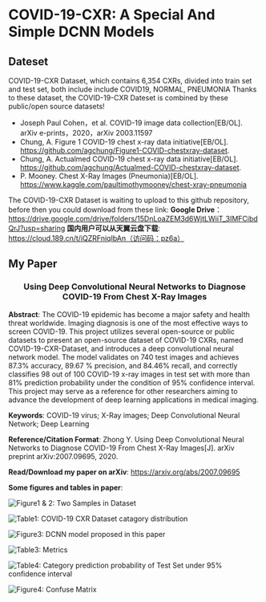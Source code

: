 # COVID-19-CXR: A Special And Simple DCNN Models
## Dateset 
COVID-19-CXR Dataset, which contains 6,354 CXRs, divided into train set and test set, both include include COVID19, NORMAL, PNEUMONIA
Thanks to these dataset, the COVID-19-CXR Dateset is combined by these public/open source datasets!  
* Joseph Paul Cohen，et al. COVID-19 image data collection[EB/OL]. arXiv e-prints，2020，arXiv 2003.11597  
* Chung, A. Figure 1 COVID-19 chest x-ray data initiative[EB/OL]. https://github.com/agchung/Figure1-COVID-chestxray-dataset.  
* Chung, A. Actualmed COVID-19 chest x-ray data initiative[EB/OL]. https://github.com/agchung/Actualmed-COVID-chestxray-dataset.  
* P. Mooney. Chest X-Ray Images (Pneumonia)[EB/OL]. https://www.kaggle.com/paultimothymooney/chest-xray-pneumonia  

The COVID-19-CXR Dataset is waiting to upload to this github repository, before then you could download from these link:
**Google Drive**： https://drive.google.com/drive/folders/15DnLoaZEM3d6WjtLWiiT_3IMFCibdQrJ?usp=sharing
**国内用户可以从天翼云盘下载**: https://cloud.189.cn/t/iQZRFniqIbAn（访问码：pz6a）

## My Paper
### <center> Using Deep Convolutional Neural Networks to Diagnose COVID-19 From Chest X-Ray Images </center>

**Abstract**: The COVID-19 epidemic has become a major safety and health threat worldwide. Imaging diagnosis is one of the most effective ways to screen COVID-19. This project utilizes several open-source or public datasets to present an open-source dataset of COVID-19 CXRs, named COVID-19-CXR-Dataset, and introduces a deep convolutional neural network model. The model validates on 740 test images and achieves 87.3% accuracy, 89.67 % precision, and 84.46% recall, and correctly classifies 98 out of 100 COVID-19 x-ray images in test set with more than 81%  prediction probability under the condition of 95% confidence interval. This project may serve as a reference for other researchers aiming to advance the development of deep learning applications in medical imaging.

**Keywords**: COVID-19 virus; X-Ray images; Deep Convolutional Neural Network; Deep Learning

**Reference/Citation Format**: Zhong Y. Using Deep Convolutional Neural Networks to Diagnose COVID-19 From Chest X-Ray Images[J]. arXiv preprint arXiv:2007.09695, 2020.

**Read/Download my paper on arXiv**: https://arxiv.org/abs/2007.09695

**Some figures and tables in paper**: 

![Figure1 & 2: Two Samples in Dataset](https://github.com/ZY-ZRY/COVID19-CXR/blob/master/assets/figure1.png)

![Table1: COVID-19 CXR Dataset catagory distribution](https://github.com/ZY-ZRY/COVID19-CXR/blob/master/assets/table1.png)

![Figure3: DCNN model proposed in this paper](https://github.com/ZY-ZRY/COVID19-CXR/blob/master/assets/covid19_87_97.png)

![Table3: Metrics](https://github.com/ZY-ZRY/COVID19-CXR/blob/master/assets/table3.png)

![Table4: Category prediction probability of Test Set under 95% confidence interval](https://github.com/ZY-ZRY/COVID19-CXR/blob/master/assets/table4.png)

![Figure4: Confuse Matrix](https://github.com/ZY-ZRY/COVID19-CXR/blob/master/assets/cm.png)
